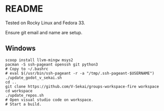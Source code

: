 # README

Tested on Rocky Linux and Fedora 33.

Ensure git email and name are setup.

## Windows

```
scoop install llvm-mingw msys2
pacman -S ssh-pageant openssh git python3
# Copy to ~/.bashrc
# eval $(/usr/bin/ssh-pageant -r -a "/tmp/.ssh-pageant-$USERNAME")
./update_godot_v_sekai.sh
cd ..
git clone https://github.com/V-Sekai/groups-workspace-fire workspace
cd workspace
./update_repos.sh
# Open visual studio code on workspace.
# Start a build.
```
